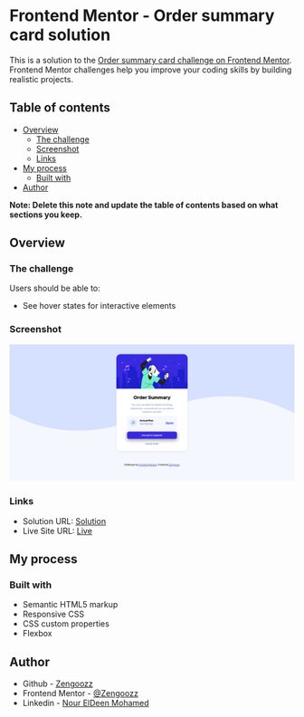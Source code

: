 # Frontend Mentor - Order summary card solution

This is a solution to the [Order summary card challenge on Frontend Mentor](https://www.frontendmentor.io/challenges/order-summary-component-QlPmajDUj). Frontend Mentor challenges help you improve your coding skills by building realistic projects. 

## Table of contents

- [Overview](#overview)
  - [The challenge](#the-challenge)
  - [Screenshot](#screenshot)
  - [Links](#links)
- [My process](#my-process)
  - [Built with](#built-with)
- [Author](#author)

**Note: Delete this note and update the table of contents based on what sections you keep.**

## Overview

### The challenge

Users should be able to:

- See hover states for interactive elements

### Screenshot

![](./images/Screenshot.png)

### Links

- Solution URL: [Solution](https://github.com/Zengoozz/order-summary-card--FeM)
- Live Site URL: [Live](https://zengoozz.github.io/order-summary-card--FeM)

## My process

### Built with

- Semantic HTML5 markup
- Responsive CSS
- CSS custom properties
- Flexbox

## Author

- Github - [Zengoozz](https://github.com/Zengoozz)
- Frontend Mentor - [@Zengoozz](https://www.frontendmentor.io/profile/Zengoozz)
- Linkedin - [Nour ElDeen Mohamed](https://www.linkedin.com/in/zengoozz/)